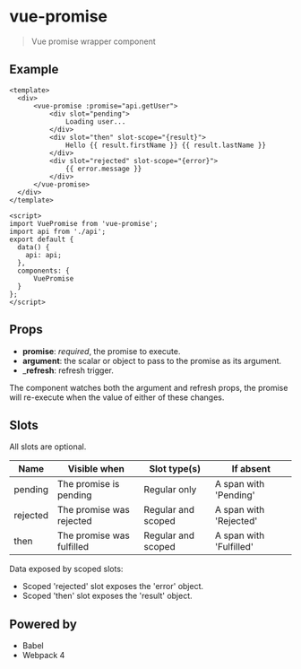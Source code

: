 # vue-promise

> Vue promise wrapper component

## Example

```
<template>
  <div>
      <vue-promise :promise="api.getUser">
          <div slot="pending">
              Loading user...
          </div>
          <div slot="then" slot-scope="{result}">
              Hello {{ result.firstName }} {{ result.lastName }}
          </div>
          <div slot="rejected" slot-scope="{error}">
              {{ error.message }}
          </div>
      </vue-promise>
  </div>
</template>

<script>
import VuePromise from 'vue-promise';
import api from './api';
export default {
  data() {
    api: api;
  },
  components: {
      VuePromise
  }
};
</script>
```
## Props

* __promise__: _required_, the promise to execute.
* __argument__: the scalar or object to pass to the promise as its argument.
* ___refresh__: refresh trigger.

The component watches both the argument and refresh props, the promise will re-execute when the value of either of these changes.

## Slots

All slots are optional.

| Name     | Visible when              | Slot type(s)       | If absent               |
|----------|---------------------------|--------------------|-------------------------|
| pending  | The promise is pending    | Regular only       | A span with 'Pending'   |
| rejected | The promise was rejected  | Regular and scoped | A span with 'Rejected'  |
| then     | The promise was fulfilled | Regular and scoped | A span with 'Fulfilled' |

Data exposed by scoped slots:

* Scoped 'rejected' slot exposes the 'error' object.
* Scoped 'then' slot exposes the 'result' object.

## Powered by

* Babel
* Webpack 4